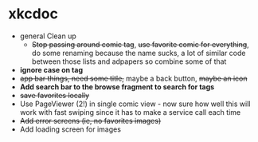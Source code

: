 # xkcdoc

- general Clean up 
  - <s>Stop passing around comic tag</s>, <s>use favorite comic for everything</s>, do some renaming because the name sucks, a lot of similar code between those lists and adpapers so combine some of that 
- <b>ignore case on tag</b> 
- <s>app bar things, need some title,</s> maybe a back button, <s>maybe an icon</s>
- <b>Add search bar to the browse fragment to search for tags </b>
- <s>save favorites locally</s>
- Use PageViewer (2!) in single comic view - now sure how well this will work with fast swiping since it has to make a service call each time
- <s>Add error screens (ie, no favorites images)</s>
- Add loading screen for images 
